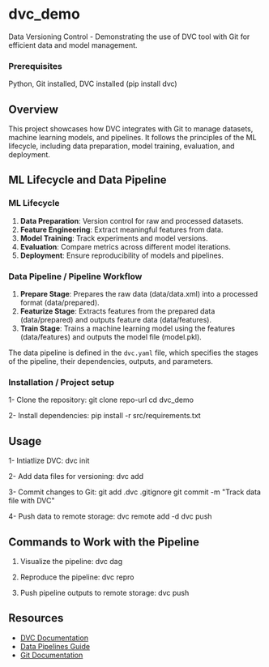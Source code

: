 # dvc_demo

Data Versioning Control - Demonstrating the use of DVC tool with Git for efficient data and model management.

### Prerequisites

Python,
Git installed,
DVC installed (pip install dvc)

## Overview

This project showcases how DVC integrates with Git to manage datasets, machine learning models, and pipelines. It follows the principles of the ML lifecycle, including data preparation, model training, evaluation, and deployment.

## ML Lifecycle and Data Pipeline

### ML Lifecycle

1. **Data Preparation**: Version control for raw and processed datasets.
2. **Feature Engineering**: Extract meaningful features from data.
3. **Model Training**: Track experiments and model versions.
4. **Evaluation**: Compare metrics across different model iterations.
5. **Deployment**: Ensure reproducibility of models and pipelines.

### Data Pipeline / Pipeline Workflow

1. **Prepare Stage**: Prepares the raw data (data/data.xml) into a processed format (data/prepared).
2. **Featurize Stage**: Extracts features from the prepared data (data/prepared) and outputs feature data (data/features).
3. **Train Stage**: Trains a machine learning model using the features (data/features) and outputs the model file (model.pkl).

The data pipeline is defined in the `dvc.yaml` file, which specifies the stages of the pipeline, their dependencies, outputs, and parameters.

### Installation / Project setup

1- Clone the repository:
git clone repo-url
cd dvc_demo

2- Install dependencies:
pip install -r src/requirements.txt

## Usage

1- Intiatlize DVC:
dvc init

2- Add data files for versioning:
dvc add <data-file>

3- Commit changes to Git:
git add <data-file>.dvc .gitignore
git commit -m "Track data file with DVC"

4- Push data to remote storage:
dvc remote add -d <remote-name> <remote-url>
dvc push

## Commands to Work with the Pipeline

1. Visualize the pipeline:
   dvc dag

2. Reproduce the pipeline:
   dvc repro

3. Push pipeline outputs to remote storage:
   dvc push

## Resources

- [DVC Documentation](https://dvc.org/doc)
- [Data Pipelines Guide](https://dvc.org/doc/start/data-pipelines/data-pipelines)
- [Git Documentation](https://git-scm.com/doc)
